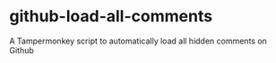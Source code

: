 # github-load-all-comments
A Tampermonkey script to automatically load all hidden comments on Github
